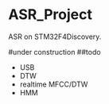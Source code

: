 ASR_Project
===========

ASR on STM32F4Discovery. 

#under construction
##todo
 * USB
 * DTW
 * realtime MFCC/DTW
 * HMM
